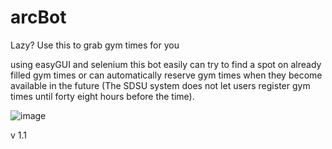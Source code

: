 # arcBot
Lazy? Use this to grab gym times for you

using easyGUI and selenium this bot easily can try to find a spot on already filled gym times or can automatically reserve gym times when they become available in the future (The SDSU system does not let users register gym times until forty eight hours before the time).

![image](https://user-images.githubusercontent.com/76791494/117521755-4d18e680-af64-11eb-92bf-21eaf7ffaffc.png)


v 1.1


